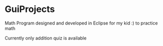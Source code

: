 # GuiProjects

Math Program designed and developed in Eclipse for my kid :) to practice math

Currently only addition quiz is available
